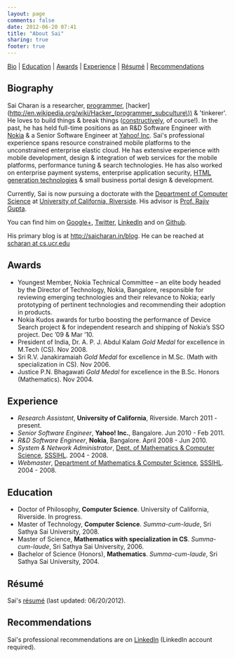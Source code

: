 ```yaml
---
layout: page
comments: false
date: 2012-06-20 07:41
title: "About Sai"
sharing: true
footer: true
---
```


[Bio](#bio) | [Education](#ed) | [Awards](#awards) | [Experience](#exp) | [Résumé](#resume) | [Recommendations](#reco)

<a name="bio">Biography</a> 
------------

Sai Charan is a researcher, [programmer](http://www.paulgraham.com/head.html), [hacker](http://en.wikipedia.org/wiki/Hacker_(programmer_subculture\)) & 'tinkerer'. He loves to build things &amp; break things ([constructively](http://www.paulgraham.com/gh.html), of course!). In the past, he has held full-time positions as an R&amp;D Software Engineer with [Nokia](http://www.nokia.com/) &amp; a Senior Software Engineer at [Yahoo! Inc](http://smallbusiness.yahoo.com/). Sai's professional experience spans resource constrained mobile platforms to the unconstrained enterprise elastic cloud. He has extensive experience with mobile development, design &amp; integration of web services for the mobile platforms, performance tuning &amp; search technologies. He has also worked on enterprise payment systems, enterprise application security, [HTML generation technologies](http://en.wikipedia.org/wiki/RTML) &amp; small business portal design &amp; development.

Currently, Sai is now pursuing a doctorate with the <a href="http://www.cs.ucr.edu/index.php">Department of Computer Science</a> at <a href="http://www.ucr.edu">University of California, Riverside</a>. His advisor is <a href="http://www.cs.ucr.edu/~gupta/">Prof. Rajiv Gupta</a>.

You can find him on <a rel="me" href="https://plus.google.com/111168674571731850317">Google+</a>, <a title="Twitter" target="_blank" href="https://twitter.com/scharan">Twitter</a>, <a title="LinkedIn profile" target="_blank" href="http://www.linkedin.com/in/scharan">LinkedIn</a> and on <a title="Github" target="_blank" href="https://github.com/scharan">Github</a>.

His primary blog is at <a href="http://saicharan.in/blog">http://saicharan.in/blog</a>. He can be reached at <a title="e-mail Sai Charan" target="_self" href="mailto:scharan-nospam-cs.ucr.edu">scharan  at cs.ucr.edu</a>

<a name="awards">Awards</a> 
------------
+ Youngest Member, Nokia Technical Committee – an elite body headed by the Director of Technology, Nokia, Bangalore, responsible for reviewing emerging technologies and their relevance to Nokia; early prototyping of pertinent technologies and recommending their adoption in products.
+ Nokia Kudos awards for turbo boosting the performance of Device Search project & for independent research and shipping of Nokia’s SSO project. Dec ’09 & Mar ’10.
+ President of India, Dr. A. P. J. Abdul Kalam _Gold Medal_ for excellence in M.Tech (CS). Nov 2008.
+ Sri R.V. Janakiramaiah _Gold Medal_ for excellence in M.Sc. (Math with specialization in CS). Nov 2006.
+ Justice P.N. Bhagawati _Gold Medal_ for excellence in the B.Sc. Honors (Mathematics). Nov 2004.

<a name="exp">Experience</a>
---------
+ _Research Assistant_, **University of California**, Riverside. March 2011 - present.
+ _Senior Software Engineer_, **Yahoo! Inc.**, Bangalore. Jun 2010 - Feb 2011.
+ _R&amp;D Software Engineer_, **Nokia**, Bangalore. April 2008 - Jun 2010.
+ _System &amp; Network Administrator_, [Dept. of Mathematics &amp; Computer Science](http://sssihl.edu.in/dnn/Campuses/PrasanthiNilayamCampus/Departments/DepartmentofMathematicsAndComputerScience/Overview/tabid/262/Default.aspx), [SSSIHL](http://sssihl.edu.in). 2004 - 2008.
+ _Webmaster_, [Department of Mathematics &amp; Computer Science](http://sssihl.edu.in/dnn/Campuses/PrasanthiNilayamCampus/Departments/DepartmentofMathematicsAndComputerScience/Overview/tabid/262/Default.aspx), [SSSIHL](http://sssihl.edu.in). 2004 - 2008.

<a name="ed">Education</a>
---------
+ Doctor of Philosophy, **Computer Science**. University of California, Riverside. In progress.
+ Master of Technology, **Computer Science**. _Summa-cum-laude_, Sri Sathya Sai University, 2008.
+ Master of Science, **Mathematics with specialization in CS**. _Summa-cum-laude_, Sri Sathya Sai University, 2006.
+ Bachelor of Science (Honors), **Mathematics**. _Summa-cum-laude_, Sri Sathya Sai University, 2004.

<a name="resume">Résumé</a>
------
Sai's [résumé](/assets/SaiCharan.pdf) (last updated: 06/20/2012).

<a name="reco">Recommendations</a>
------
Sai's professional recommendations are on [LinkedIn](http://www.linkedin.com/profile/view?id=15463714#recommendations) (LinkedIn account required).

